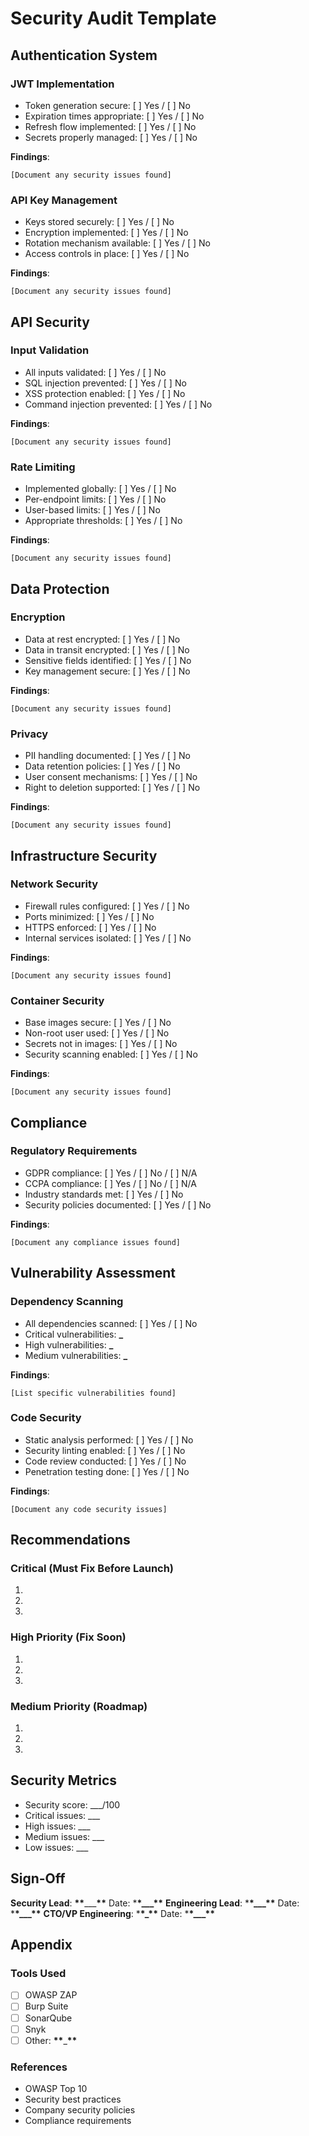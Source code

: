 # Security Audit Template

## Authentication System

### JWT Implementation

- Token generation secure: [ ] Yes / [ ] No
- Expiration times appropriate: [ ] Yes / [ ] No
- Refresh flow implemented: [ ] Yes / [ ] No
- Secrets properly managed: [ ] Yes / [ ] No

**Findings**:

```
[Document any security issues found]
```

### API Key Management

- Keys stored securely: [ ] Yes / [ ] No
- Encryption implemented: [ ] Yes / [ ] No
- Rotation mechanism available: [ ] Yes / [ ] No
- Access controls in place: [ ] Yes / [ ] No

**Findings**:

```
[Document any security issues found]
```

## API Security

### Input Validation

- All inputs validated: [ ] Yes / [ ] No
- SQL injection prevented: [ ] Yes / [ ] No
- XSS protection enabled: [ ] Yes / [ ] No
- Command injection prevented: [ ] Yes / [ ] No

**Findings**:

```
[Document any security issues found]
```

### Rate Limiting

- Implemented globally: [ ] Yes / [ ] No
- Per-endpoint limits: [ ] Yes / [ ] No
- User-based limits: [ ] Yes / [ ] No
- Appropriate thresholds: [ ] Yes / [ ] No

**Findings**:

```
[Document any security issues found]
```

## Data Protection

### Encryption

- Data at rest encrypted: [ ] Yes / [ ] No
- Data in transit encrypted: [ ] Yes / [ ] No
- Sensitive fields identified: [ ] Yes / [ ] No
- Key management secure: [ ] Yes / [ ] No

**Findings**:

```
[Document any security issues found]
```

### Privacy

- PII handling documented: [ ] Yes / [ ] No
- Data retention policies: [ ] Yes / [ ] No
- User consent mechanisms: [ ] Yes / [ ] No
- Right to deletion supported: [ ] Yes / [ ] No

**Findings**:

```
[Document any security issues found]
```

## Infrastructure Security

### Network Security

- Firewall rules configured: [ ] Yes / [ ] No
- Ports minimized: [ ] Yes / [ ] No
- HTTPS enforced: [ ] Yes / [ ] No
- Internal services isolated: [ ] Yes / [ ] No

**Findings**:

```
[Document any security issues found]
```

### Container Security

- Base images secure: [ ] Yes / [ ] No
- Non-root user used: [ ] Yes / [ ] No
- Secrets not in images: [ ] Yes / [ ] No
- Security scanning enabled: [ ] Yes / [ ] No

**Findings**:

```
[Document any security issues found]
```

## Compliance

### Regulatory Requirements

- GDPR compliance: [ ] Yes / [ ] No / [ ] N/A
- CCPA compliance: [ ] Yes / [ ] No / [ ] N/A
- Industry standards met: [ ] Yes / [ ] No
- Security policies documented: [ ] Yes / [ ] No

**Findings**:

```
[Document any compliance issues found]
```

## Vulnerability Assessment

### Dependency Scanning

- All dependencies scanned: [ ] Yes / [ ] No
- Critical vulnerabilities: **\_**
- High vulnerabilities: **\_**
- Medium vulnerabilities: **\_**

**Findings**:

```
[List specific vulnerabilities found]
```

### Code Security

- Static analysis performed: [ ] Yes / [ ] No
- Security linting enabled: [ ] Yes / [ ] No
- Code review conducted: [ ] Yes / [ ] No
- Penetration testing done: [ ] Yes / [ ] No

**Findings**:

```
[Document any code security issues]
```

## Recommendations

### Critical (Must Fix Before Launch)

1.
2.
3.

### High Priority (Fix Soon)

1.
2.
3.

### Medium Priority (Roadmap)

1.
2.
3.

## Security Metrics

- Security score: \_\_\_/100
- Critical issues: \_\_\_
- High issues: \_\_\_
- Medium issues: \_\_\_
- Low issues: \_\_\_

## Sign-Off

**Security Lead**: **\*\***\_\_\_**\*\*** Date: \***\*\_\_\_\*\***
**Engineering Lead**: \***\*\_\_\_\*\*** Date: \***\*\_\_\_\*\***
**CTO/VP Engineering**: \***\*\_\*\*** Date: \***\*\_\_\_\*\***

## Appendix

### Tools Used

- [ ] OWASP ZAP
- [ ] Burp Suite
- [ ] SonarQube
- [ ] Snyk
- [ ] Other: **\*\***\_**\*\***

### References

- OWASP Top 10
- Security best practices
- Company security policies
- Compliance requirements
